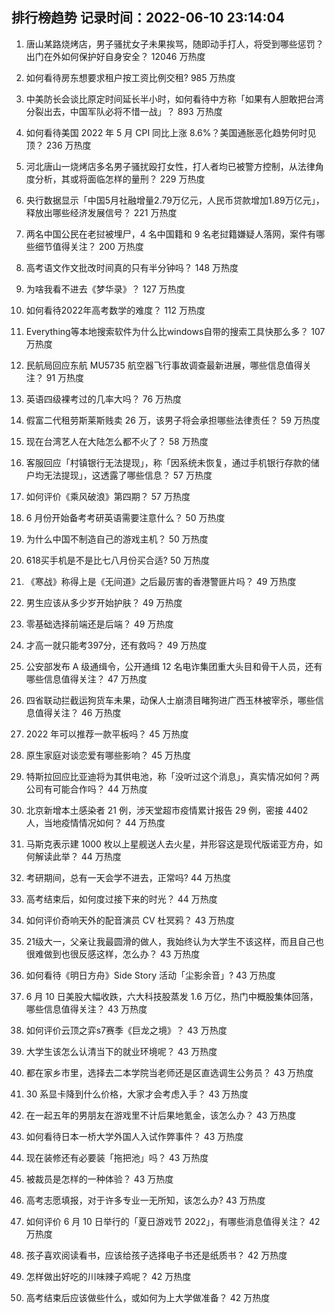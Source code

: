 
## 排行榜趋势 记录时间：2022-06-10 23:14:04
  
  1. 唐山某路烧烤店，男子骚扰女子未果挨骂，随即动手打人，将受到哪些惩罚？出门在外如何保护好自身安全？ 12046 万热度
    
  2. 如何看待房东想要求租户按工资比例交租? 985 万热度
    
  3. 中美防长会谈比原定时间延长半小时，如何看待中方称「如果有人胆敢把台湾分裂出去，中国军队必将不惜一战」？ 893 万热度
    
  4. 如何看待美国 2022 年 5 月 CPI 同比上涨 8.6%？美国通胀恶化趋势何时见顶？ 236 万热度
    
  5. 河北唐山一烧烤店多名男子骚扰殴打女性，打人者均已被警方控制，从法律角度分析，其或将面临怎样的量刑？ 229 万热度
    
  6. 央行数据显示「中国5月社融增量2.79万亿元，人民币贷款增加1.89万亿元」，释放出哪些经济发展信号？ 221 万热度
    
  7. 两名中国公民在老挝被埋尸，4 名中国籍和 9 名老挝籍嫌疑人落网，案件有哪些细节值得关注？ 200 万热度
    
  8. 高考语文作文批改时间真的只有半分钟吗？ 148 万热度
    
  9. 为啥我看不进去《梦华录》？ 127 万热度
    
  10. 如何看待2022年高考数学的难度？ 112 万热度
    
  11. Everything等本地搜索软件为什么比windows自带的搜索工具快那么多？ 107 万热度
    
  12. 民航局回应东航 MU5735 航空器飞行事故调查最新进展，哪些信息值得关注？ 91 万热度
    
  13. 英语四级裸考过的几率大吗？ 76 万热度
    
  14. 假富二代租劳斯莱斯贱卖 26 万，该男子将会承担哪些法律责任？ 59 万热度
    
  15. 现在台湾艺人在大陆怎么都不火了？ 58 万热度
    
  16. 客服回应「村镇银行无法提现」，称「因系统未恢复，通过手机银行存款的储户均无法提现」，这透露了哪些信息？ 57 万热度
    
  17. 如何评价《乘风破浪》第四期？ 57 万热度
    
  18. 6 月份开始备考考研英语需要注意什么？ 50 万热度
    
  19. 为什么中国不制造自己的游戏主机？ 50 万热度
    
  20. 618买手机是不是比七八月份买合适? 50 万热度
    
  21. 《寒战》称得上是《无间道》之后最厉害的香港警匪片吗？ 49 万热度
    
  22. 男生应该从多少岁开始护肤？ 49 万热度
    
  23. 零基础选择前端还是后端？ 49 万热度
    
  24. 才高一就只能考397分，还有救吗？ 49 万热度
    
  25. 公安部发布 A 级通缉令，公开通缉 12 名电诈集团重大头目和骨干人员，还有哪些信息值得关注？ 47 万热度
    
  26. 四省联动拦截运狗货车未果，动保人士崩溃目睹狗进广西玉林被宰杀，哪些信息值得关注？ 46 万热度
    
  27. 2022 年可以推荐一款平板吗？ 45 万热度
    
  28. 原生家庭对谈恋爱有哪些影响？ 45 万热度
    
  29. 特斯拉回应比亚迪将为其供电池，称「没听过这个消息」，真实情况如何？两公司有可能合作吗？ 44 万热度
    
  30. 北京新增本土感染者 21 例，涉天堂超市疫情累计报告 29 例，密接 4402 人，当地疫情情况如何？ 44 万热度
    
  31. 马斯克表示建 1000 枚以上星舰送人去火星，并形容这是现代版诺亚方舟，如何解读此举？ 44 万热度
    
  32. 考研期间，总有一天会学不进去，正常吗? 44 万热度
    
  33. 高考结束后，如何度过接下来的时光？ 44 万热度
    
  34. 如何评价奇响天外的配音演员 CV 杜冥鸦？ 43 万热度
    
  35. 21级大一，父亲让我最圆滑的做人，我始终认为大学生不该这样，而且自己也很难做到也很反感这样，怎么办？ 43 万热度
    
  36. 如何看待《明日方舟》Side Story 活动「尘影余音」? 43 万热度
    
  37. 6 月 10 日美股大幅收跌，六大科技股蒸发 1.6 万亿，热门中概股集体回落，哪些信息值得关注？ 43 万热度
    
  38. 如何评价云顶之弈s7赛季《巨龙之境》？ 43 万热度
    
  39. 大学生该怎么认清当下的就业环境呢？ 43 万热度
    
  40. 都在家乡市里，选择去二本学院当老师还是区直选调生公务员？ 43 万热度
    
  41. 30 系显卡降到什么价格，大家才会考虑入手？ 43 万热度
    
  42. 在一起五年的男朋友在游戏里不计后果地氪金，该怎么办？ 43 万热度
    
  43. 如何看待日本一桥大学外国人入试作弊事件？ 43 万热度
    
  44. 现在装修还有必要装「拖把池」吗？ 43 万热度
    
  45. 被裁员是怎样的一种体验？ 43 万热度
    
  46. 高考志愿填报，对于许多专业一无所知，该怎么办? 43 万热度
    
  47. 如何评价 6 月 10 日举行的「夏日游戏节 2022」，有哪些消息值得关注？ 42 万热度
    
  48. 孩子喜欢阅读看书，应该给孩子选择电子书还是纸质书？ 42 万热度
    
  49. 怎样做出好吃的川味辣子鸡呢？ 42 万热度
    
  50. 高考结束后应该做些什么，或如何为上大学做准备？ 42 万热度
    